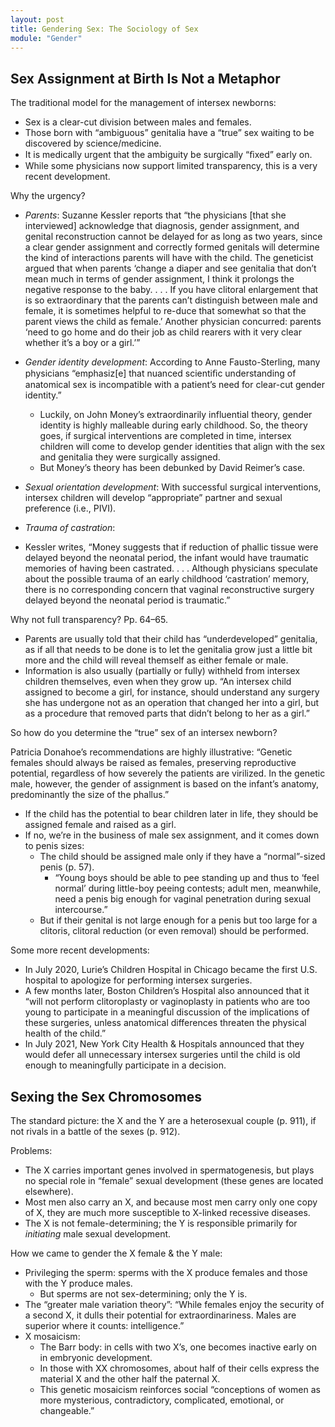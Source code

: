 ```yaml
---
layout: post
title: Gendering Sex: The Sociology of Sex
module: "Gender"
---
```


## Sex Assignment at Birth Is Not a Metaphor

The traditional model for the management of intersex newborns:

- Sex is a clear-cut division between males and females.
- Those born with “ambiguous” genitalia have a “true” sex waiting to be discovered by science/medicine.
- It is medically urgent that the ambiguity be surgically “ﬁxed” early on.
- While some physicians now support limited transparency, this is a very recent development.

Why the urgency?

- *Parents*: Suzanne Kessler reports that “the physicians [that she interviewed] acknowledge that diagnosis, gender assignment, and genital reconstruction cannot be delayed for as long as two years, since a clear gender assignment and correctly formed genitals will determine the kind of interactions parents will have with the child. The geneticist argued that when parents ‘change a diaper and see genitalia that don’t mean much in terms of gender assignment, I think it prolongs the negative response to the baby. . . . If you have clitoral enlargement that is so extraordinary that the parents can’t distinguish between male and female, it is sometimes helpful to re-duce that somewhat so that the parent views the child as female.’ Another physician concurred: parents ‘need to go home and do their job as child rearers with it very clear whether it’s a boy or a girl.’”

- *Gender identity development*: According to Anne Fausto-Sterling, many physicians “emphasiz[e] that nuanced scientiﬁc understanding of anatomical sex is incompatible with a patient’s need for clear-cut gender identity.”

  - Luckily, on John Money’s extraordinarily influential theory, gender identity is highly malleable during early childhood. So, the theory goes, if surgical interventions are completed in time, intersex children will come to develop gender identities that align with the sex and genitalia they were surgically assigned.
  - But Money’s theory has been debunked by David Reimer’s case.

- *Sexual orientation development*: With successful surgical interventions, intersex children will develop “appropriate” partner and sexual preference (i.e., PIVI).

- *Trauma of castration*: 

- Kessler writes, “Money suggests that if reduction of phallic tissue were delayed beyond the neonatal period, the infant would have traumatic memories of having been castrated. . . . Although physicians speculate about the possible trauma of an early childhood ‘castration’ memory, there is no corresponding concern that vaginal reconstructive surgery delayed beyond the neonatal period is traumatic.”

Why not full transparency? Pp. 64–65.

- Parents are usually told that their child has “underdeveloped” genitalia, as if all that needs to be done is to let the genitalia grow just a little bit more and the child will reveal themself as either female or male.
- Information is also usually (partially or fully) withheld from intersex children themselves, even when they grow up. “An intersex child assigned to become a girl, for instance, should understand any surgery she has undergone not as an operation that changed her into a girl, but as a procedure that removed parts that didn’t belong to her as a girl.”

So how do you determine the “true” sex of an intersex newborn?

Patricia Donahoe’s recommendations are highly illustrative: “Genetic females should always be raised as females, preserving reproductive potential, regardless of how severely the patients are virilized. In the genetic male, however, the gender of assignment is based on the infant’s anatomy, predominantly the size of the phallus.”

- If the child has the potential to bear children later in life, they should be assigned female and raised as a girl.
- If no, we’re in the business of male sex assignment, and it comes down to penis sizes:
  - The child should be assigned male only if they have a “normal”-sized penis (p. 57).
    - “Young boys should be able to pee standing up and thus to ‘feel normal’ during little-boy peeing contests; adult men, meanwhile, need a penis big enough for vaginal penetration during sexual intercourse.” 
  - But if their genital is not large enough for a penis but too large for a clitoris, clitoral reduction (or even removal) should be performed.

Some more recent developments:

- In July 2020, Lurie’s Children Hospital in Chicago became the first U.S. hospital to apologize for performing intersex surgeries.
- A few months later, Boston Children’s Hospital also announced that it “will not perform clitoroplasty or vaginoplasty in patients who are too young to participate in a meaningful discussion of the implications of these surgeries, unless anatomical differences threaten the physical health of the child.”
- In July 2021, New York City Health & Hospitals announced that they would defer all unnecessary intersex surgeries until the child is old enough to meaningfully participate in a decision.

## Sexing the Sex Chromosomes

The standard picture: the X and the Y are a heterosexual couple (p. 911), if not rivals in a battle of the sexes (p. 912).

Problems:

- The X carries important genes involved in spermatogenesis, but plays no special role in “female” sexual development (these genes are located elsewhere).
- Most men also carry an X, and because most men carry only one copy of X, they are much more susceptible to X-linked recessive diseases.
- The X is not female-determining; the Y is responsible primarily for *initiating* male sexual development.

How we came to gender the X female & the Y male:

- Privileging the sperm: sperms with the X produce females and those with the Y produce males.
  - But sperms are not sex-determining; only the Y is.
- The “greater male variation theory”: “While females enjoy the security of a second X, it dulls their potential for extraordinariness. Males are superior where it counts: intelligence.”
- X mosaicism:
  - The Barr body: in cells with two X’s, one becomes inactive early on in embryonic development.
  - In those with XX chromosomes, about half of their cells express the material X and the other half the paternal X.
  - This genetic mosaicism reinforces social “conceptions of women as more mysterious, contradictory, complicated, emotional, or changeable.”
